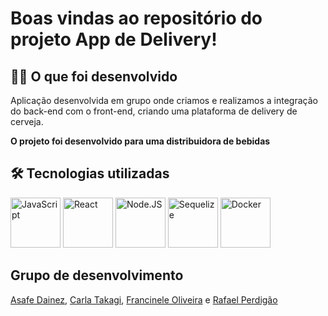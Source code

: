 # Boas vindas ao repositório do projeto App de Delivery!

## 👨‍💻 O que foi desenvolvido

Aplicação desenvolvida em grupo onde criamos e realizamos a integração do back-end com o front-end, criando uma plataforma de delivery de cerveja.

**O projeto foi desenvolvido para uma distribuidora de bebidas**

## 🛠 Tecnologias utilizadas

<img title="JavaScript" alt="JavaScript" height="80" width="80" src="https://cdn.jsdelivr.net/gh/devicons/devicon/icons/javascript/javascript-original.svg" /> <img title="React" alt="React" height="80" width="80" src="https://cdn.jsdelivr.net/gh/devicons/devicon/icons/react/react-original.svg" /> <img title="Node.JS" alt="Node.JS" height="80" width="80" src="https://cdn.jsdelivr.net/gh/devicons/devicon/icons/nodejs/nodejs-original.svg" /> <img title="Sequelize" alt="Sequelize" height="80" width="80" src="https://cdn.jsdelivr.net/gh/devicons/devicon/icons/sequelize/sequelize-original.svg" /> <img title="Docker" alt="Docker" height="80" width="80" src="https://cdn.jsdelivr.net/gh/devicons/devicon/icons/docker/docker-original.svg" />

## Grupo de desenvolvimento

[Asafe Dainez](https://github.com/asafedainez), [Carla Takagi](https://github.com/carlatakagi), [Francinele Oliveira](https://github.com/Fran-C-Oliveira) e [Rafael Perdigão](https://github.com/rafaelPermec)